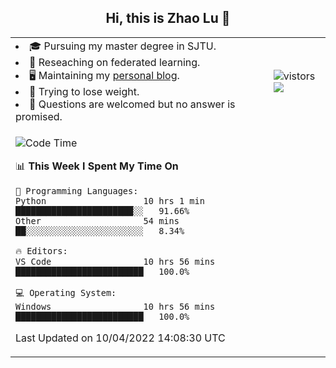 <h2 align="center"> Hi, this is Zhao Lu 👋</h2>

<table style="overflow:hidden;">
    <tr> 
        <td>
            <li>🎓 Pursuing my master degree in SJTU.</li>
            <li>🌱 Reseaching on federated learning.</li>
            <li>🖥️ Maintaining my <a href="https://ifarewell.xyz">personal blog</a>.</li>
            <li>💪 Trying to lose weight.</li>
            <li>💬 Questions are welcomed but no answer is promised.</li> 
        </td>
        <td>
            <img src="https://visitor-badge.glitch.me/badge?page_id=ifarewell" alt="vistors" />
        <br>
          <img src="https://github-readme-stats.vercel.app/api?username=ifarewell&theme=graywhite&hide=prs,contribs&show_icons=true&hide_border=true&icon_color=CE1D2D&text_color=718096&bg_color=ffffff&hide_title=true" />
        </td>
    </tr>
    <tr>
        <td colspan="2">
            
<!--START_SECTION:waka-->
![Code Time](http://img.shields.io/badge/Code%20Time-135%20hrs%2010%20mins-blue)

📊 **This Week I Spent My Time On** 

```text
💬 Programming Languages: 
Python                   10 hrs 1 min        ███████████████████████░░   91.66% 
Other                    54 mins             ██░░░░░░░░░░░░░░░░░░░░░░░   8.34%

🔥 Editors: 
VS Code                  10 hrs 56 mins      █████████████████████████   100.0%

💻 Operating System: 
Windows                  10 hrs 56 mins      █████████████████████████   100.0%

```


 Last Updated on 10/04/2022 14:08:30 UTC
<!--END_SECTION:waka-->
            
</td></tr>
</table>

